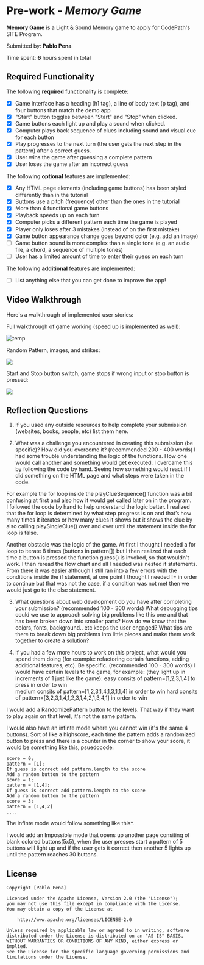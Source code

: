 # Pre-work - *Memory Game*

**Memory Game** is a Light & Sound Memory game to apply for CodePath's SITE Program. 

Submitted by: **Pablo Pena**

Time spent: **6** hours spent in total

## Required Functionality

The following **required** functionality is complete:

* [x] Game interface has a heading (h1 tag), a line of body text (p tag), and four buttons that match the demo app
* [x] "Start" button toggles between "Start" and "Stop" when clicked. 
* [x] Game buttons each light up and play a sound when clicked. 
* [x] Computer plays back sequence of clues including sound and visual cue for each button
* [x] Play progresses to the next turn (the user gets the next step in the pattern) after a correct guess. 
* [x] User wins the game after guessing a complete pattern
* [x] User loses the game after an incorrect guess

The following **optional** features are implemented:

* [x] Any HTML page elements (including game buttons) has been styled differently than in the tutorial
* [x] Buttons use a pitch (frequency) other than the ones in the tutorial
* [x] More than 4 functional game buttons
* [x] Playback speeds up on each turn
* [x] Computer picks a different pattern each time the game is played
* [x] Player only loses after 3 mistakes (instead of on the first mistake)
* [x] Game button appearance change goes beyond color (e.g. add an image)
* [ ] Game button sound is more complex than a single tone (e.g. an audio file, a chord, a sequence of multiple tones)
* [ ] User has a limited amount of time to enter their guess on each turn

The following **additional** features are implemented:

- [ ] List anything else that you can get done to improve the app!

## Video Walkthrough

Here's a walkthrough of implemented user stories:

Full walkthrough of game working (speed up is implemented as well): 

![temp](https://user-images.githubusercontent.com/32066915/112672790-4dd53d80-8e3a-11eb-8cd9-6595b5528e91.gif)

Random Pattern, images, and strikes:

![](https://i.imgur.com/p8BPfnH.gif)

Start and Stop button switch, game stops if wrong input or stop button is pressed:

![](https://i.imgur.com/YYhqx08.gif)


## Reflection Questions
1. If you used any outside resources to help complete your submission (websites, books, people, etc) list them here. 


2. What was a challenge you encountered in creating this submission (be specific)? How did you overcome it? (recommended 200 - 400 words) 
I had some trouble understanding the logic of the functions. How one would call another and something would get executed. 
I overcame this by following the code by hand. Seeing how something would react if I did something on the HTML page and what steps were taken in the code. 

For example the for loop inside the playClueSequence() function was a bit confusing at first and also how it would get called later on in the program.  
I followed the code by hand to help understand the logic better. I realized that the for loop is determined by what step progress is on and 
that’s how many times it iterates or how many clues it shows but it shows the clue by also calling playSingleClue() over and over until the statement inside the for loop is false. 

Another obstacle was the logic of the game. At first I thought I needed a for loop to iterate 8 times (buttons in pattern[])
but I then realized that each time a button is pressed the function guess() is invoked, so that wouldn't work. 
I then reread the flow chart  and all I needed was nested if statements. From there it was easier although I still ran into a few errors with the conditions inside the if statement, 
at one point I thought I needed != in order to continue but that was not the case, if a condition was not met then we would just go to the else statement.  

3. What questions about web development do you have after completing your submission? (recommended 100 - 300 words) 
What debugging tips could we use to approach solving big problems like this one and that has been broken down into smaller parts?
How do we know that the colors, fonts, background.. etc keeps the user engaged? 
What tips are there to break down big problems into little pieces and make them work together to create a solution?

4. If you had a few more hours to work on this project, what would you spend them doing (for example: refactoring certain functions, adding additional features, etc). Be specific. (recommended 100 - 300 words) 
I would have certain levels to the game, for example: 
(they light up in increments of 1 just like the game):
easy consits of pattern=[1,2,3,1,4] to press in order to win  
medium consits of pattern=[1,2,3,1,4,1,3,1,1,4] in order to win 
hard consits of pattern=[3,2,3,1,4,1,2,3,1,4,2,1,3,4,1] in order to win 

I would add a RandomizePattern button to the levels. That way if they want to play again on that level, it's not the same pattern. 

I would also have an infinte mode where you cannot win (it's the same 4 buttons). Sort of like a highscore, each time the pattern adds a randomized button to press 
and there is a counter in the corner to show your score, it would be something like this, psuedocode:
```
score = 0;
pattern = [1];
If guess is correct add pattern.length to the score
Add a random button to the pattern
score = 1;
pattern = [1,4];
If guess is correct add pattern.length to the score
Add a random button to the pattern
score = 3;
pattern = [1,4,2]
....
```
The infinte mode would follow something like this^. 

I would add an Impossible mode that opens up another page consiting of blank colored buttons(5x5), when the user presses start
a pattern of 5 buttons will light up and if the user gets it correct then another 5 lights up until the pattern reaches 30 buttons. 


## License

    Copyright [Pablo Pena]

    Licensed under the Apache License, Version 2.0 (the "License");
    you may not use this file except in compliance with the License.
    You may obtain a copy of the License at

        http://www.apache.org/licenses/LICENSE-2.0

    Unless required by applicable law or agreed to in writing, software
    distributed under the License is distributed on an "AS IS" BASIS,
    WITHOUT WARRANTIES OR CONDITIONS OF ANY KIND, either express or implied.
    See the License for the specific language governing permissions and
    limitations under the License.
